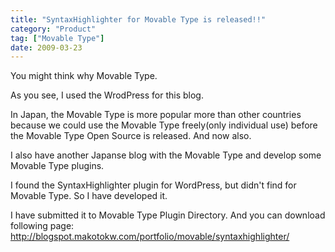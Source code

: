 ```yaml
---
title: "SyntaxHighlighter for Movable Type is released!!"
category: "Product"
tag: ["Movable Type"]
date: 2009-03-23
---
```

You might think why Movable Type.

As you see, I used the WrodPress for this blog.

In Japan, the Movable Type is more popular more than other countries because we could use the Movable Type freely(only individual use) before the Movable Type Open Source is released. And now also.

I also have another Japanse blog with the Movable Type and develop some Movable Type plugins.

I found the SyntaxHighlighter plugin for WordPress, but didn't find for Movable Type. So I have developed it.

I have submitted it to Movable Type Plugin Directory. And you can download following page:
<a href="http://blogspot.makotokw.com/portfolio/movable/syntaxhighlighter/">http://blogspot.makotokw.com/portfolio/movable/syntaxhighlighter/</a>


